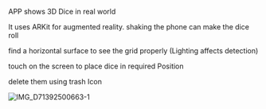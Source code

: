 APP shows 3D Dice in real world 

It uses ARKit for augmented reality. shaking the phone can make the dice roll 

find a horizontal surface to see the grid properly (Lighting affects detection)

touch on the screen to place dice in required Position

delete them using trash Icon 

![IMG_D71392500663-1](https://github.com/Gokul1503A/AR-Dicee/assets/154863043/e1a7fe0d-31d7-44ef-b5c8-f09eb890af69)




